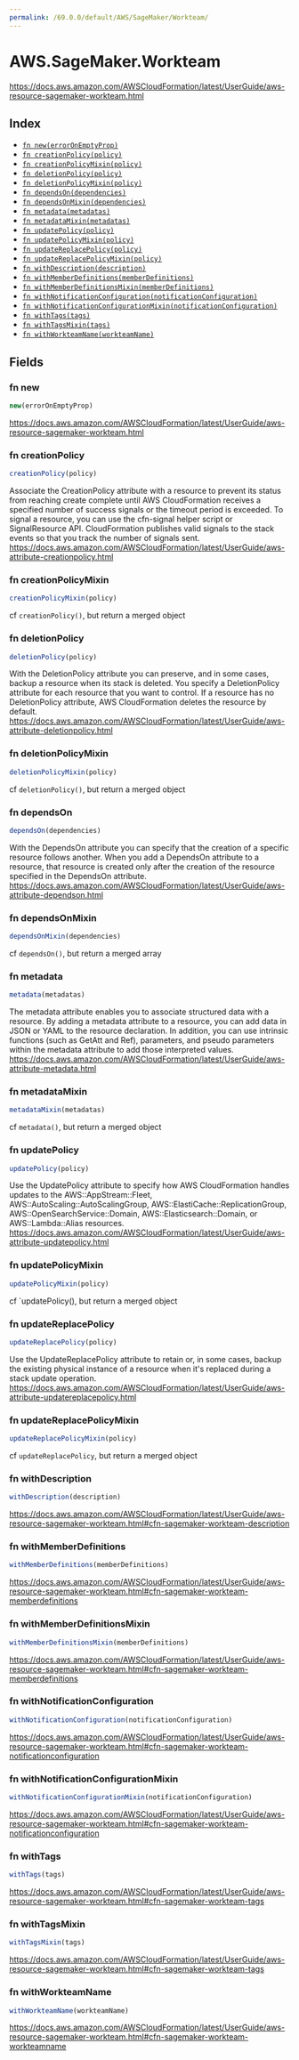```yaml
---
permalink: /69.0.0/default/AWS/SageMaker/Workteam/
---
```


# AWS.SageMaker.Workteam

https://docs.aws.amazon.com/AWSCloudFormation/latest/UserGuide/aws-resource-sagemaker-workteam.html

## Index

* [`fn new(errorOnEmptyProp)`](#fn-new)
* [`fn creationPolicy(policy)`](#fn-creationpolicy)
* [`fn creationPolicyMixin(policy)`](#fn-creationpolicymixin)
* [`fn deletionPolicy(policy)`](#fn-deletionpolicy)
* [`fn deletionPolicyMixin(policy)`](#fn-deletionpolicymixin)
* [`fn dependsOn(dependencies)`](#fn-dependson)
* [`fn dependsOnMixin(dependencies)`](#fn-dependsonmixin)
* [`fn metadata(metadatas)`](#fn-metadata)
* [`fn metadataMixin(metadatas)`](#fn-metadatamixin)
* [`fn updatePolicy(policy)`](#fn-updatepolicy)
* [`fn updatePolicyMixin(policy)`](#fn-updatepolicymixin)
* [`fn updateReplacePolicy(policy)`](#fn-updatereplacepolicy)
* [`fn updateReplacePolicyMixin(policy)`](#fn-updatereplacepolicymixin)
* [`fn withDescription(description)`](#fn-withdescription)
* [`fn withMemberDefinitions(memberDefinitions)`](#fn-withmemberdefinitions)
* [`fn withMemberDefinitionsMixin(memberDefinitions)`](#fn-withmemberdefinitionsmixin)
* [`fn withNotificationConfiguration(notificationConfiguration)`](#fn-withnotificationconfiguration)
* [`fn withNotificationConfigurationMixin(notificationConfiguration)`](#fn-withnotificationconfigurationmixin)
* [`fn withTags(tags)`](#fn-withtags)
* [`fn withTagsMixin(tags)`](#fn-withtagsmixin)
* [`fn withWorkteamName(workteamName)`](#fn-withworkteamname)

## Fields

### fn new

```ts
new(errorOnEmptyProp)
```

https://docs.aws.amazon.com/AWSCloudFormation/latest/UserGuide/aws-resource-sagemaker-workteam.html

### fn creationPolicy

```ts
creationPolicy(policy)
```

Associate the CreationPolicy attribute with a resource to prevent its status from reaching create complete until AWS CloudFormation receives a specified number of success signals or the timeout period is exceeded. To signal a resource, you can use the cfn-signal helper script or SignalResource API. CloudFormation publishes valid signals to the stack events so that you track the number of signals sent. 
https://docs.aws.amazon.com/AWSCloudFormation/latest/UserGuide/aws-attribute-creationpolicy.html

### fn creationPolicyMixin

```ts
creationPolicyMixin(policy)
```

cf `creationPolicy()`, but return a merged object

### fn deletionPolicy

```ts
deletionPolicy(policy)
```

With the DeletionPolicy attribute you can preserve, and in some cases, backup a resource when its stack is deleted. You specify a DeletionPolicy attribute for each resource that you want to control. If a resource has no DeletionPolicy attribute, AWS CloudFormation deletes the resource by default. 
https://docs.aws.amazon.com/AWSCloudFormation/latest/UserGuide/aws-attribute-deletionpolicy.html

### fn deletionPolicyMixin

```ts
deletionPolicyMixin(policy)
```

cf `deletionPolicy()`, but return a merged object

### fn dependsOn

```ts
dependsOn(dependencies)
```

With the DependsOn attribute you can specify that the creation of a specific resource follows another. When you add a DependsOn attribute to a resource, that resource is created only after the creation of the resource specified in the DependsOn attribute. 
https://docs.aws.amazon.com/AWSCloudFormation/latest/UserGuide/aws-attribute-dependson.html

### fn dependsOnMixin

```ts
dependsOnMixin(dependencies)
```

cf `dependsOn()`, but return a merged array

### fn metadata

```ts
metadata(metadatas)
```

The metadata attribute enables you to associate structured data with a resource. By adding a metadata attribute to a resource, you can add data in JSON or YAML to the resource declaration. In addition, you can use intrinsic functions (such as GetAtt and Ref), parameters, and pseudo parameters within the metadata attribute to add those interpreted values. 
https://docs.aws.amazon.com/AWSCloudFormation/latest/UserGuide/aws-attribute-metadata.html

### fn metadataMixin

```ts
metadataMixin(metadatas)
```

cf `metadata()`, but return a merged object

### fn updatePolicy

```ts
updatePolicy(policy)
```

Use the UpdatePolicy attribute to specify how AWS CloudFormation handles updates to the AWS::AppStream::Fleet, AWS::AutoScaling::AutoScalingGroup, AWS::ElastiCache::ReplicationGroup, AWS::OpenSearchService::Domain, AWS::Elasticsearch::Domain, or AWS::Lambda::Alias resources. 
https://docs.aws.amazon.com/AWSCloudFormation/latest/UserGuide/aws-attribute-updatepolicy.html

### fn updatePolicyMixin

```ts
updatePolicyMixin(policy)
```

cf `updatePolicy(), but return a merged object

### fn updateReplacePolicy

```ts
updateReplacePolicy(policy)
```

Use the UpdateReplacePolicy attribute to retain or, in some cases, backup the existing physical instance of a resource when it's replaced during a stack update operation. 
https://docs.aws.amazon.com/AWSCloudFormation/latest/UserGuide/aws-attribute-updatereplacepolicy.html

### fn updateReplacePolicyMixin

```ts
updateReplacePolicyMixin(policy)
```

cf `updateReplacePolicy`, but return a merged object

### fn withDescription

```ts
withDescription(description)
```

https://docs.aws.amazon.com/AWSCloudFormation/latest/UserGuide/aws-resource-sagemaker-workteam.html#cfn-sagemaker-workteam-description

### fn withMemberDefinitions

```ts
withMemberDefinitions(memberDefinitions)
```

https://docs.aws.amazon.com/AWSCloudFormation/latest/UserGuide/aws-resource-sagemaker-workteam.html#cfn-sagemaker-workteam-memberdefinitions

### fn withMemberDefinitionsMixin

```ts
withMemberDefinitionsMixin(memberDefinitions)
```

https://docs.aws.amazon.com/AWSCloudFormation/latest/UserGuide/aws-resource-sagemaker-workteam.html#cfn-sagemaker-workteam-memberdefinitions

### fn withNotificationConfiguration

```ts
withNotificationConfiguration(notificationConfiguration)
```

https://docs.aws.amazon.com/AWSCloudFormation/latest/UserGuide/aws-resource-sagemaker-workteam.html#cfn-sagemaker-workteam-notificationconfiguration

### fn withNotificationConfigurationMixin

```ts
withNotificationConfigurationMixin(notificationConfiguration)
```

https://docs.aws.amazon.com/AWSCloudFormation/latest/UserGuide/aws-resource-sagemaker-workteam.html#cfn-sagemaker-workteam-notificationconfiguration

### fn withTags

```ts
withTags(tags)
```

https://docs.aws.amazon.com/AWSCloudFormation/latest/UserGuide/aws-resource-sagemaker-workteam.html#cfn-sagemaker-workteam-tags

### fn withTagsMixin

```ts
withTagsMixin(tags)
```

https://docs.aws.amazon.com/AWSCloudFormation/latest/UserGuide/aws-resource-sagemaker-workteam.html#cfn-sagemaker-workteam-tags

### fn withWorkteamName

```ts
withWorkteamName(workteamName)
```

https://docs.aws.amazon.com/AWSCloudFormation/latest/UserGuide/aws-resource-sagemaker-workteam.html#cfn-sagemaker-workteam-workteamname